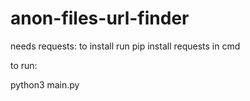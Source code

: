 # anon-files-url-finder

needs requests:
to install run pip install requests in cmd

to run:

python3 main.py
  
